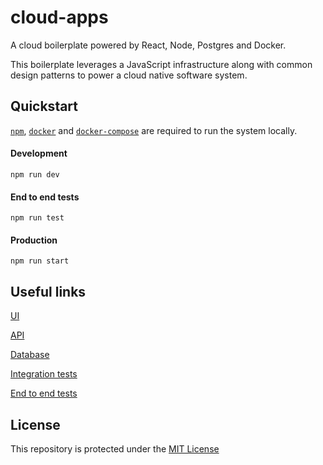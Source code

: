 # cloud-apps

A cloud boilerplate powered by React, Node, Postgres and Docker.    

This boilerplate leverages a JavaScript infrastructure along with common design
 patterns to power a cloud native software system.  
  
## Quickstart

[`npm`](https://www.npmjs.com/), [`docker`](https://www.docker.com/) and [`docker-compose`](https://docs.docker.com/compose/) are required to run the system locally.
        
#### Development        
 `npm run dev`            

#### End to end tests  
  `npm run test`  
  
#### Production        
 `npm run start`   

## Useful links

[UI](https://github.com/escobard/cloud-apps/blob/master/client/ui)

[API](https://github.com/escobard/cloud-apps/blob/master/server/api)

[Database](https://github.com/escobard/cloud-apps/tree/master/server/postgres)

[Integration tests](https://github.com/escobard/cloud-apps/tree/master/server/tests)

[End to end tests](https://github.com/escobard/cloud-apps/tree/master/client/tests)

## License

This repository is protected under the [MIT License](https://choosealicense.com/licenses/mit/)

